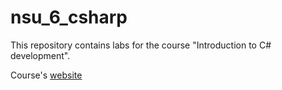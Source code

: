 # nsu_6_csharp
This repository contains labs for the course "Introduction to C# development".

Course's [website](https://nsudotnetcore.github.io/)
